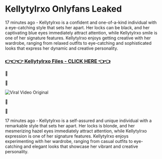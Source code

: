 # Kellytylrxo Onlyfans Leaked

<p>17 minutes ago - Kellytylrxo is a confident and one-of-a-kind individual with a eye-catching style that sets her apart. Her locks can be black, and her captivating blue eyes immediately attract attention, while Kellytylrxo smile is one of her signature features. Kellytylrxo enjoys getting creative with her wardrobe, ranging from relaxed outfits to eye-catching and sophisticated looks that express her dynamic and creative personality.</p><p>
<h3><a href="https://fansleaks.com-getfree.pro/kellytylrxo" rel="nofollow">👉👉👉 Kellytylrxo Files - CLICK HERE 👈👈</a></h3>
<p>🔻</p>
<p>🔻</p> <p>
<a href="https://fansleaks.com-getfree.pro/kellytylrxo" rel="nofollow"><img src="https://i.imgur.com/0ZbtXZ5.gif" alt="Viral Video Original" style="max-width: 100%; display: inline-block;" data-target="animated-image.originalImage"></a>
<p>🔻</p>
<p>🔻</p> <p>17 minutes ago - Kellytylrxo is a self-assured and unique individual with a remarkable style that sets her apart. Her locks is blonde, and her mesmerizing hazel eyes immediately attract attention, while Kellytylrxo expression is one of her signature features. Kellytylrxo enjoys experimenting with her wardrobe, ranging from casual outfits to eye-catching and elegant looks that showcase her vibrant and creative personality.</p>